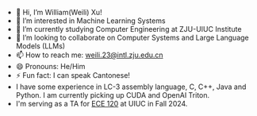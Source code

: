 - 👋 Hi, I’m William(Weili) Xu!
- 👀 I’m interested in Machine Learning Systems
- 🌱 I’m currently studying Computer Engineering at ZJU-UIUC Institute
- 💞️ I’m looking to collaborate on Computer Systems and Large Language Models (LLMs)
- 📫 How to reach me: weili.23@intl.zju.edu.cn
- 😄 Pronouns: He/Him
- ⚡ Fun fact: I can speak Cantonese!
- I have some experience in LC-3 assembly language, C, C++, Java and Python. I am currently picking up CUDA and OpenAI Triton.
- I'm serving as a TA for [ECE 120](https://canvas.illinois.edu/courses/51867/external_tools/13654) at UIUC in Fall 2024.

<!---
Weili-0234/Weili-0234 is a ✨ special ✨ repository because its `README.md` (this file) appears on your GitHub profile.
You can click the Preview link to take a look at your changes.
--->
